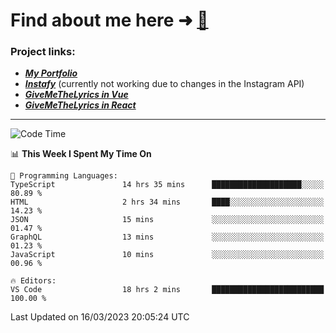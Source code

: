 # Find about me here ➜ [🧑](https://pauabella.dev)

### Project links:
- ***[My Portfolio](https://pauabella.dev)***
- ***[Instafy](https://instafy.me)*** (currently not working due to changes in the Instagram API)
- ***[GiveMeTheLyrics in Vue](https://lyrics.pauabella.dev)***
- ***[GiveMeTheLyrics in React](https://pauabella.dev/GiveMeTheLyrics)***

---
<!--START_SECTION:waka-->
![Code Time](http://img.shields.io/badge/Code%20Time-2%2C000%20hrs%205%20mins-blue)

📊 **This Week I Spent My Time On** 

```text
💬 Programming Languages: 
TypeScript               14 hrs 35 mins      ████████████████████░░░░░   80.89 % 
HTML                     2 hrs 34 mins       ████░░░░░░░░░░░░░░░░░░░░░   14.23 % 
JSON                     15 mins             ░░░░░░░░░░░░░░░░░░░░░░░░░   01.47 % 
GraphQL                  13 mins             ░░░░░░░░░░░░░░░░░░░░░░░░░   01.23 % 
JavaScript               10 mins             ░░░░░░░░░░░░░░░░░░░░░░░░░   00.96 % 

🔥 Editors: 
VS Code                  18 hrs 2 mins       █████████████████████████   100.00 % 
```


 Last Updated on 16/03/2023 20:05:24 UTC
<!--END_SECTION:waka-->
